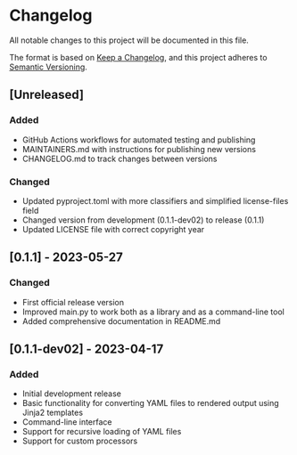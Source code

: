 # Changelog

All notable changes to this project will be documented in this file.

The format is based on [Keep a Changelog](https://keepachangelog.com/en/1.0.0/),
and this project adheres to [Semantic Versioning](https://semver.org/spec/v2.0.0.html).

## [Unreleased]

### Added
- GitHub Actions workflows for automated testing and publishing
- MAINTAINERS.md with instructions for publishing new versions
- CHANGELOG.md to track changes between versions

### Changed
- Updated pyproject.toml with more classifiers and simplified license-files field
- Changed version from development (0.1.1-dev02) to release (0.1.1)
- Updated LICENSE file with correct copyright year

## [0.1.1] - 2023-05-27

### Changed
- First official release version
- Improved main.py to work both as a library and as a command-line tool
- Added comprehensive documentation in README.md

## [0.1.1-dev02] - 2023-04-17

### Added
- Initial development release
- Basic functionality for converting YAML files to rendered output using Jinja2 templates
- Command-line interface
- Support for recursive loading of YAML files
- Support for custom processors